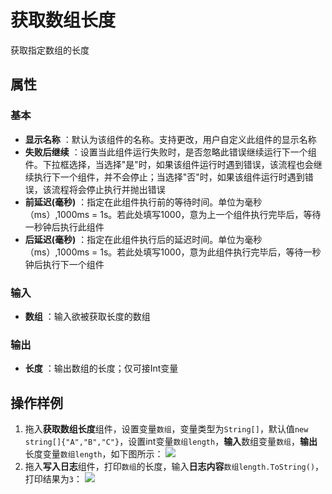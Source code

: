 # 获取数组长度

获取指定数组的长度

## 属性

### 基本

- **显示名称** ：默认为该组件的名称。支持更改，用户自定义此组件的显示名称
- **失败后继续** ：设置当此组件运行失败时，是否忽略此错误继续运行下一个组件。下拉框选择，当选择"是"时，如果该组件运行时遇到错误，该流程也会继续执行下一个组件，并不会停止；当选择"否"时，如果该组件运行时遇到错误，该流程将会停止执行并抛出错误
- **前延迟(毫秒)** ：指定在此组件执行前的等待时间。单位为毫秒（ms）,1000ms = 1s。若此处填写1000，意为上一个组件执行完毕后，等待一秒钟后执行此组件
- **后延迟(毫秒)** ：指定在此组件执行后的延迟时间。单位为毫秒（ms）,1000ms = 1s。若此处填写1000，意为此组件执行完毕后，等待一秒钟后执行下一个组件

### 输入

- **数组** ：输入欲被获取长度的数组

### 输出

- **长度** ：输出数组的长度；仅可接Int变量

## 操作样例

1. 拖入**获取数组长度**组件，设置变量`数组`，变量类型为`String[]`，默认值`new string[]{"A","B","C"}`，设置int变量`数组length`，**输入**数组变量`数组`，**输出**长度变量`数组length`，如下图所示：
   ![](https://docimages.blob.core.chinacloudapi.cn/images/Activities/GetLengthOfArrayActivity1.png)
2. 拖入**写入日志**组件，打印`数组`的长度，输入**日志内容**`数组length.ToString()`，打印结果为`3`：
   ![](https://docimages.blob.core.chinacloudapi.cn/images/Activities/GetLengthOfArrayActivity2.png)
